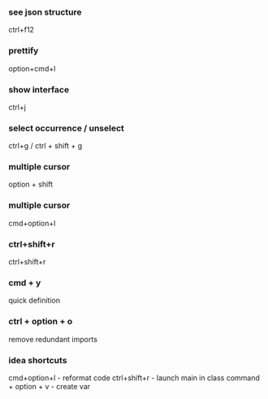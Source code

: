 ### see json structure
ctrl+f12

### prettify
option+cmd+l

### show interface
ctrl+j

### select occurrence / unselect
ctrl+g / ctrl + shift + g

### multiple cursor
option + shift

### multiple cursor
cmd+option+l

### ctrl+shift+r
ctrl+shift+r

### cmd + y
quick definition

### ctrl + option + o
remove redundant imports

### idea shortcuts
cmd+option+l - reformat code
ctrl+shift+r - launch main in class
command + option + v - create var

